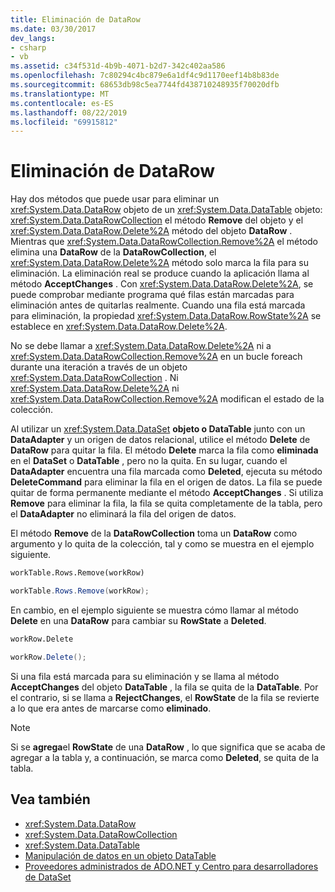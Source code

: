 ```yaml
---
title: Eliminación de DataRow
ms.date: 03/30/2017
dev_langs:
- csharp
- vb
ms.assetid: c34f531d-4b9b-4071-b2d7-342c402aa586
ms.openlocfilehash: 7c80294c4bc879e6a1df4c9d1170eef14b8b83de
ms.sourcegitcommit: 68653db98c5ea7744fd438710248935f70020dfb
ms.translationtype: MT
ms.contentlocale: es-ES
ms.lasthandoff: 08/22/2019
ms.locfileid: "69915812"
---
```

# <a name="datarow-deletion"></a>Eliminación de DataRow
Hay dos métodos que puede usar para eliminar un <xref:System.Data.DataRow> objeto de un <xref:System.Data.DataTable> objeto: <xref:System.Data.DataRowCollection> el método **Remove** del objeto y el <xref:System.Data.DataRow.Delete%2A> método del objeto **DataRow** . Mientras que <xref:System.Data.DataRowCollection.Remove%2A> el método elimina una **DataRow** de la **DataRowCollection**, el <xref:System.Data.DataRow.Delete%2A> método solo marca la fila para su eliminación. La eliminación real se produce cuando la aplicación llama al método **AcceptChanges** . Con <xref:System.Data.DataRow.Delete%2A>, se puede comprobar mediante programa qué filas están marcadas para eliminación antes de quitarlas realmente. Cuando una fila está marcada para eliminación, la propiedad <xref:System.Data.DataRow.RowState%2A> se establece en <xref:System.Data.DataRow.Delete%2A>.  
  
 No se debe llamar a <xref:System.Data.DataRow.Delete%2A> ni a <xref:System.Data.DataRowCollection.Remove%2A> en un bucle foreach durante una iteración a través de un objeto <xref:System.Data.DataRowCollection> . Ni <xref:System.Data.DataRow.Delete%2A> ni <xref:System.Data.DataRowCollection.Remove%2A> modifican el estado de la colección.  
  
 Al utilizar un <xref:System.Data.DataSet> **objeto o DataTable** junto con un **DataAdapter** y un origen de datos relacional, utilice el método **Delete** de **DataRow** para quitar la fila. El método **Delete** marca la fila como **eliminada** en el **DataSet** o **DataTable** , pero no la quita. En su lugar, cuando el **DataAdapter** encuentra una fila marcada como **Deleted**, ejecuta su método **DeleteCommand** para eliminar la fila en el origen de datos. La fila se puede quitar de forma permanente mediante el método **AcceptChanges** . Si utiliza **Remove** para eliminar la fila, la fila se quita completamente de la tabla, pero el **DataAdapter** no eliminará la fila del origen de datos.  
  
 El método **Remove** de la **DataRowCollection** toma un **DataRow** como argumento y lo quita de la colección, tal y como se muestra en el ejemplo siguiente.  
  
```vb  
workTable.Rows.Remove(workRow)  
```  
  
```csharp  
workTable.Rows.Remove(workRow);  
```  
  
 En cambio, en el ejemplo siguiente se muestra cómo llamar al método **Delete** en una **DataRow** para cambiar su **RowState** a **Deleted**.  
  
```vb  
workRow.Delete  
```  
  
```csharp  
workRow.Delete();  
```  
  
 Si una fila está marcada para su eliminación y se llama al método **AcceptChanges** del objeto **DataTable** , la fila se quita de la **DataTable**. Por el contrario, si se llama a **RejectChanges**, el **RowState** de la fila se revierte a lo que era antes de marcarse como **eliminado**.  
  
> [!NOTE]
> Si se **agrega**el **RowState** de una **DataRow** , lo que significa que se acaba de agregar a la tabla y, a continuación, se marca como **Deleted**, se quita de la tabla.  
  
## <a name="see-also"></a>Vea también

- <xref:System.Data.DataRow>
- <xref:System.Data.DataRowCollection>
- <xref:System.Data.DataTable>
- [Manipulación de datos en un objeto DataTable](../../../../../docs/framework/data/adonet/dataset-datatable-dataview/manipulating-data-in-a-datatable.md)
- [Proveedores administrados de ADO.NET y Centro para desarrolladores de DataSet](https://go.microsoft.com/fwlink/?LinkId=217917)

